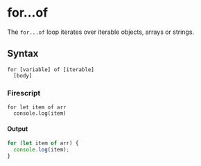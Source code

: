 for...of
========

The `for...of` loop iterates over iterable objects, arrays or strings.

Syntax
------

```
for [variable] of [iterable]
  [body]
```

### Firescript

```fire
for let item of arr
  console.log(item)

```

#### Output

```js
for (let item of arr) {
  console.log(item);
}
```
